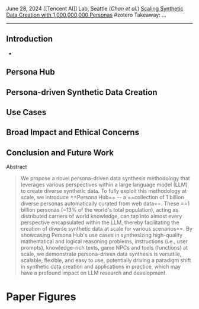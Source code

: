 June 28, 2024
[[Tencent AI]] Lab, Seattle (*Chan et al.*)
[Scaling Synthetic Data Creation with 1,000,000,000 Personas](https://arxiv.org/abs/2406.20094)
#zotero 
Takeaway: ...


---
## Introduction
- 


## Persona Hub


## Persona-driven Synthetic Data Creation


## Use Cases


## Broad Impact and Ethical Concerns


## Conclusion and Future Work


Abstract
> We propose a novel persona-driven data synthesis methodology that leverages various perspectives within a large language model (LLM) to create diverse synthetic data. To fully exploit this methodology at scale, we introduce ==Persona Hub== -- a ==collection of 1 billion diverse personas automatically curated from web data==. These ==1 billion personas (~13% of the world's total population), acting as distributed carriers of world knowledge, can tap into almost every perspective encapsulated within the LLM, thereby facilitating the creation of diverse synthetic data at scale for various scenarios==. By showcasing Persona Hub's use cases in synthesizing high-quality mathematical and logical reasoning problems, instructions (i.e., user prompts), knowledge-rich texts, game NPCs and tools (functions) at scale, we demonstrate persona-driven data synthesis is versatile, scalable, flexible, and easy to use, potentially driving a paradigm shift in synthetic data creation and applications in practice, which may have a profound impact on LLM research and development.


# Paper Figures

